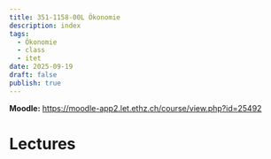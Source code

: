 ```yaml
---
title: 351-1158-00L Ökonomie
description: index
tags:
  - Ökonomie
  - class
  - itet
date: 2025-09-19
draft: false
publish: true
---
```

**Moodle:** https://moodle-app2.let.ethz.ch/course/view.php?id=25492  
# Lectures